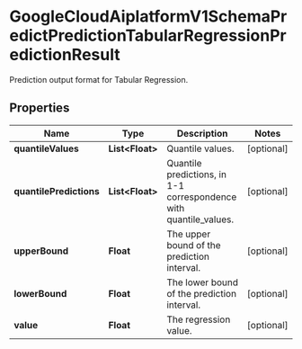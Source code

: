 

# GoogleCloudAiplatformV1SchemaPredictPredictionTabularRegressionPredictionResult

Prediction output format for Tabular Regression.

## Properties

| Name | Type | Description | Notes |
|------------ | ------------- | ------------- | -------------|
|**quantileValues** | **List&lt;Float&gt;** | Quantile values. |  [optional] |
|**quantilePredictions** | **List&lt;Float&gt;** | Quantile predictions, in 1-1 correspondence with quantile_values. |  [optional] |
|**upperBound** | **Float** | The upper bound of the prediction interval. |  [optional] |
|**lowerBound** | **Float** | The lower bound of the prediction interval. |  [optional] |
|**value** | **Float** | The regression value. |  [optional] |



